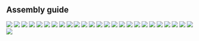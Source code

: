 ## Assembly guide

![](01-basering.jpg)
![](<02 - socket.jpg>)
![](<03 - base.jpg>)
![](<04 - rotategear.jpg>)
![](<05 - rotate_base.jpg>)
![](<06 - body_base.jpg>)
![](<07 - steppers.jpg>)
![](<08 - upper_motor.jpg>)
![](<09 - lower_motor.jpg>)
![](<10 - endstop.jpg>)
![](<11 - lever.jpg>)
![](<12 - lowershank.jpg>)
![](<13 - lever_belt.jpg>)
![](<14 - lowershank_belt.jpg>)
![](<15 - stabilizer.jpg>)
![](<16 - endstop_body.jpg>)
![](<16 - triplate.jpg>)
![](<17 - pleuel.jpg>)
![](<18 - pleuel_bend_lower.jpg>)
![](<19 - pleuel_lever.jpg>)
![](<20 - upper_shank.jpg>)
![](<21 - pleuel_lever.jpg>)
![](<22 - manipulator.jpg>)
![](<22 - pleuel_bend_upper.jpg>)
![](<23 - gripper.jpg>)
![](<Assembly - Dual Support Guide.jpg>)